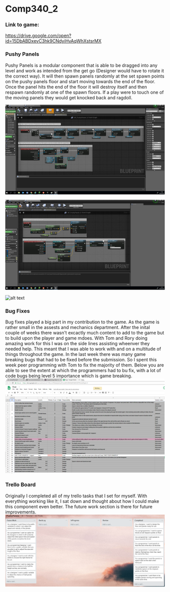 # Comp340_2

### Link to game:
https://drive.google.com/open?id=15DbABDxevC3hk9CNdyiHvAqWhXstsrMX

### Pushy Panels
Pushy Panels is a modular component that is able to be dragged into any level and work as intended from the get go (Designer would have to rotate it the correct way). It will then spawn panels randomly at the set spawn points on the pushy panels floor and start moving towards the end of the floor. Once the panel hits the end of the floor it will destroy itself and then respawn randomly at one of the spawn floors. If a play were to touch one of the moving panels they would get knocked back and ragdoll.


![alt text](https://github.com/TheHarlander/Comp340_2/blob/master/Images/pushy.png?raw=true)

![alt text](https://github.com/TheHarlander/Comp340_2/blob/master/Images/pushypanel.png?raw=true)

![alt text]()
### Bug Fixes
Bug fixes played a big part in my contribution to the game. As the game is rather small in the assests and mechanics department. After the inital couple of weeks there wasn't excactly much content to add to the game but to build upon the player and game mdoes. With Tom and Rory doing amazing work for this I was on the side lines assisting wheenver they needed help. This meant that I was able to work with and on a multitude of things throughout the game. In the last week there was many game breaking bugs that had to be fixed before the submission. So I spent this week peer programming with Tom to fix the majority of them. Below you are able to see the extent at which the programmers had to bu fix, with a lot of code bugs being level 5 importance which is game breaking. 
![alt text](https://github.com/TheHarlander/Comp340_2/blob/master/Images/BugList.png?raw=true)


### Trello Board
Originally I completed all of my trello tasks that I set for myself. With everything working like it, I sat down and thought about how I could make this component even better. The future work section is there for future improvements.
![alt text](https://github.com/TheHarlander/Comp340_2/blob/master/Images/PushyPanelsTrelloBoard.png?raw=true)

